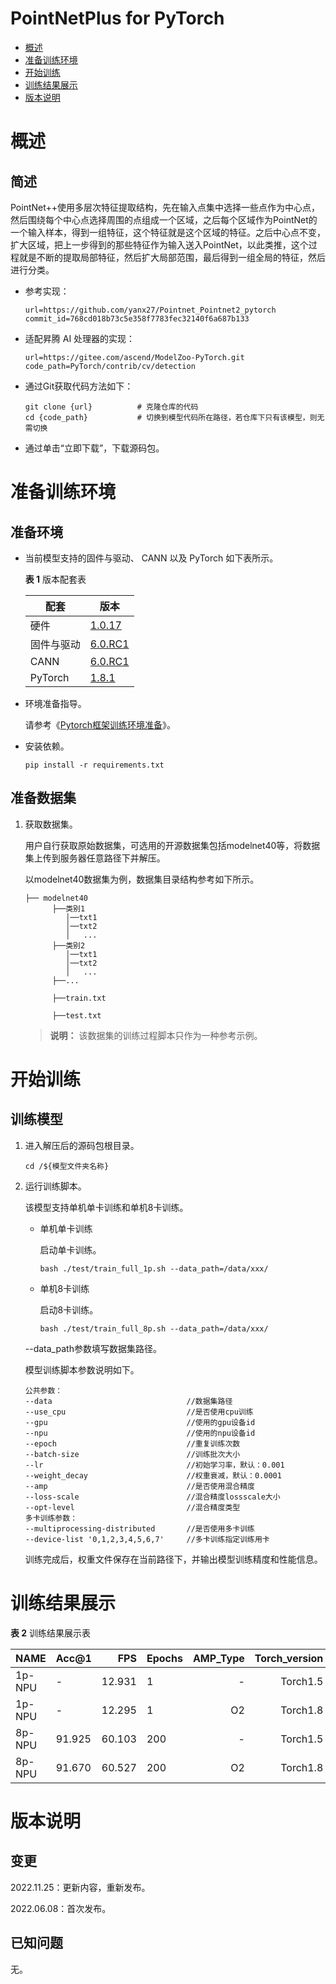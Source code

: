 # PointNetPlus for PyTorch

-   [概述](概述.md)
-   [准备训练环境](准备训练环境.md)
-   [开始训练](开始训练.md)
-   [训练结果展示](训练结果展示.md)
-   [版本说明](版本说明.md)



# 概述

## 简述

PointNet++使用多层次特征提取结构，先在输入点集中选择一些点作为中心点，然后围绕每个中心点选择周围的点组成一个区域，之后每个区域作为PointNet的一个输入样本，得到一组特征，这个特征就是这个区域的特征。之后中心点不变，扩大区域，把上一步得到的那些特征作为输入送入PointNet，以此类推，这个过程就是不断的提取局部特征，然后扩大局部范围，最后得到一组全局的特征，然后进行分类。

- 参考实现：

  ```
  url=https://github.com/yanx27/Pointnet_Pointnet2_pytorch
  commit_id=768cd018b73c5e358f7783fec32140f6a687b133
  ```

- 适配昇腾 AI 处理器的实现：

  ```
  url=https://gitee.com/ascend/ModelZoo-PyTorch.git
  code_path=PyTorch/contrib/cv/detection
  ```
  
- 通过Git获取代码方法如下：

  ```
  git clone {url}          # 克隆仓库的代码
  cd {code_path}           # 切换到模型代码所在路径，若仓库下只有该模型，则无需切换
  ```
  
- 通过单击“立即下载”，下载源码包。

# 准备训练环境

## 准备环境

- 当前模型支持的固件与驱动、 CANN 以及 PyTorch 如下表所示。

  **表 1**  版本配套表

  | 配套       | 版本                                                         |
  | ---------- | ------------------------------------------------------------ |
  | 硬件       | [1.0.17](https://www.hiascend.com/hardware/firmware-drivers?tag=commercial) |
  | 固件与驱动 | [6.0.RC1](https://www.hiascend.com/hardware/firmware-drivers?tag=commercial) |
  | CANN       | [6.0.RC1](https://www.hiascend.com/software/cann/commercial?version=6.0.RC1) |
  | PyTorch    | [1.8.1](https://gitee.com/ascend/pytorch/tree/master/) |

- 环境准备指导。

  请参考《[Pytorch框架训练环境准备](https://www.hiascend.com/document/detail/zh/ModelZoo/pytorchframework/ptes)》。
  
- 安装依赖。

  ```
  pip install -r requirements.txt
  ```


## 准备数据集

1. 获取数据集。

   用户自行获取原始数据集，可选用的开源数据集包括modelnet40等，将数据集上传到服务器任意路径下并解压。

   以modelnet40数据集为例，数据集目录结构参考如下所示。

   ```
   ├── modelnet40
         ├──类别1
            │──txt1
            │──txt2
            │   ...
         ├──类别2
            │──txt1
            │──txt2
            │   ...
         ├──...

         ├──train.txt

         ├──test.txt
   ```

   > **说明：** 
   >该数据集的训练过程脚本只作为一种参考示例。


# 开始训练

## 训练模型

1. 进入解压后的源码包根目录。

   ```
   cd /${模型文件夹名称} 
   ```

2. 运行训练脚本。

   该模型支持单机单卡训练和单机8卡训练。

   - 单机单卡训练

     启动单卡训练。

     ```
     bash ./test/train_full_1p.sh --data_path=/data/xxx/    
     ```

   - 单机8卡训练

     启动8卡训练。

     ```
     bash ./test/train_full_8p.sh --data_path=/data/xxx/   
     ```

   --data\_path参数填写数据集路径。

   模型训练脚本参数说明如下。

   ```
   公共参数：
   --data                              //数据集路径
   --use_cpu                           //是否使用cpu训练
   --gpu							   //使用的gpu设备id
   --npu							   //使用的npu设备id
   --epoch                             //重复训练次数
   --batch-size                        //训练批次大小
   --lr                                //初始学习率，默认：0.001
   --weight_decay                      //权重衰减，默认：0.0001
   --amp                               //是否使用混合精度
   --loss-scale                        //混合精度lossscale大小
   --opt-level                         //混合精度类型
   多卡训练参数：
   --multiprocessing-distributed       //是否使用多卡训练
   --device-list '0,1,2,3,4,5,6,7'     //多卡训练指定训练用卡
   ```
   
   训练完成后，权重文件保存在当前路径下，并输出模型训练精度和性能信息。

# 训练结果展示

**表 2**  训练结果展示表

| NAME    | Acc@1   |  FPS   | Epochs | AMP_Type | Torch_version |
| ------- | -----   | ---:   | ------ | -------: | -----------:  |
| 1p-NPU  | -       | 12.931 | 1      |        - | Torch1.5      |
| 1p-NPU  | -       | 12.295 | 1      |       O2 | Torch1.8      |
| 8p-NPU  | 91.925  | 60.103 | 200    |        - | Torch1.5      |
| 8p-NPU  | 91.670  | 60.527 | 200    |       O2 | Torch1.8      |

# 版本说明

## 变更

2022.11.25：更新内容，重新发布。

2022.06.08：首次发布。

## 已知问题

无。
